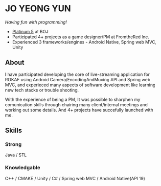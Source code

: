 # JO YEONG YUN
*Having fun with programming!*


* [Platinum 5][profile] at BOJ
* Participated 4+ projects as a game designer/PM at FromtheRed Inc.
* Experienced 3 frameworks/engines - Android Native, Spring web MVC, Unity

[profile]:https://solved.ac/shklaurant/

## About
I have participated developing the core of live-streaming application for ROKAF using Android Camera/EncodingAndMuxing API and Spring web MVC, and experieced many aspects of software development like learning new tech stacks or trouble shooting.

With the experience of being a PM, It was possible to sharphen my comunication skills through chairing many client/internal meetings and working out some details. And 4+ projects have succefully launched with me.


## Skills
### Strong
Java / STL
### Knowledgable
C++ / CMAKE / Unity / C# / Spring web MVC / Android Native(API 19)
